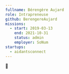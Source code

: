 ```yaml
---
fullname: Bérengère Aujard
role: Intrapreneuse
github: BerengereAujard
missions:
  - start: 2019-03-13
    end: 2021-10-31
    status: admin
    employer: SoNum
startups:
  - aidantsconnect
---
```


🤡
